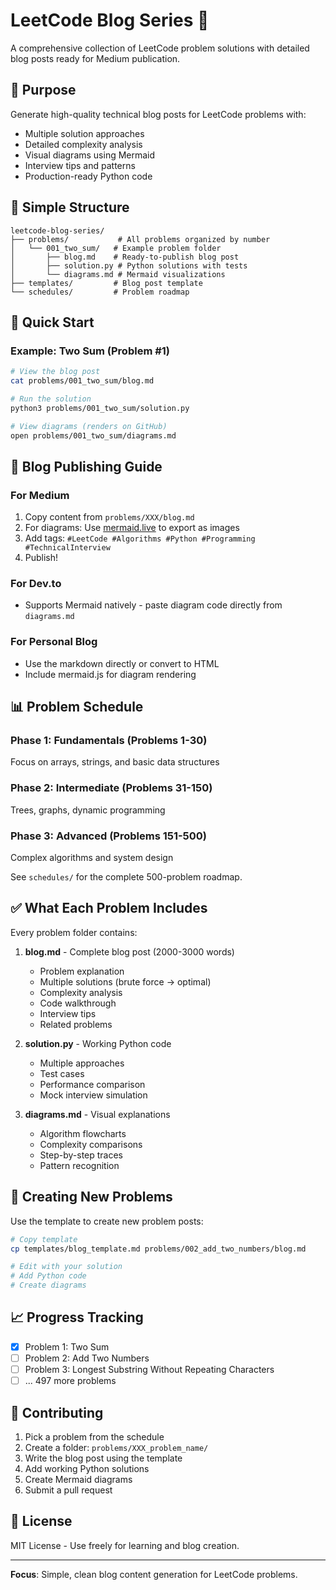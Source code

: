 # LeetCode Blog Series 📝

A comprehensive collection of LeetCode problem solutions with detailed blog posts ready for Medium publication.

## 🎯 Purpose

Generate high-quality technical blog posts for LeetCode problems with:
- Multiple solution approaches
- Detailed complexity analysis
- Visual diagrams using Mermaid
- Interview tips and patterns
- Production-ready Python code

## 📁 Simple Structure

```
leetcode-blog-series/
├── problems/           # All problems organized by number
│   └── 001_two_sum/   # Example problem folder
│       ├── blog.md    # Ready-to-publish blog post
│       ├── solution.py # Python solutions with tests
│       └── diagrams.md # Mermaid visualizations
├── templates/         # Blog post template
└── schedules/         # Problem roadmap
```

## 🚀 Quick Start

### Example: Two Sum (Problem #1)
```bash
# View the blog post
cat problems/001_two_sum/blog.md

# Run the solution
python3 problems/001_two_sum/solution.py

# View diagrams (renders on GitHub)
open problems/001_two_sum/diagrams.md
```

## 📝 Blog Publishing Guide

### For Medium
1. Copy content from `problems/XXX/blog.md`
2. For diagrams: Use [mermaid.live](https://mermaid.live) to export as images
3. Add tags: `#LeetCode #Algorithms #Python #Programming #TechnicalInterview`
4. Publish!

### For Dev.to
- Supports Mermaid natively - paste diagram code directly from `diagrams.md`

### For Personal Blog
- Use the markdown directly or convert to HTML
- Include mermaid.js for diagram rendering

## 📊 Problem Schedule

### Phase 1: Fundamentals (Problems 1-30)
Focus on arrays, strings, and basic data structures

### Phase 2: Intermediate (Problems 31-150)
Trees, graphs, dynamic programming

### Phase 3: Advanced (Problems 151-500)
Complex algorithms and system design

See `schedules/` for the complete 500-problem roadmap.

## ✅ What Each Problem Includes

Every problem folder contains:

1. **blog.md** - Complete blog post (2000-3000 words)
   - Problem explanation
   - Multiple solutions (brute force → optimal)
   - Complexity analysis
   - Code walkthrough
   - Interview tips
   - Related problems

2. **solution.py** - Working Python code
   - Multiple approaches
   - Test cases
   - Performance comparison
   - Mock interview simulation

3. **diagrams.md** - Visual explanations
   - Algorithm flowcharts
   - Complexity comparisons
   - Step-by-step traces
   - Pattern recognition

## 🎨 Creating New Problems

Use the template to create new problem posts:
```bash
# Copy template
cp templates/blog_template.md problems/002_add_two_numbers/blog.md

# Edit with your solution
# Add Python code
# Create diagrams
```

## 📈 Progress Tracking

- [x] Problem 1: Two Sum
- [ ] Problem 2: Add Two Numbers
- [ ] Problem 3: Longest Substring Without Repeating Characters
- [ ] ... 497 more problems

## 🤝 Contributing

1. Pick a problem from the schedule
2. Create a folder: `problems/XXX_problem_name/`
3. Write the blog post using the template
4. Add working Python solutions
5. Create Mermaid diagrams
6. Submit a pull request

## 📜 License

MIT License - Use freely for learning and blog creation.

---

**Focus**: Simple, clean blog content generation for LeetCode problems.